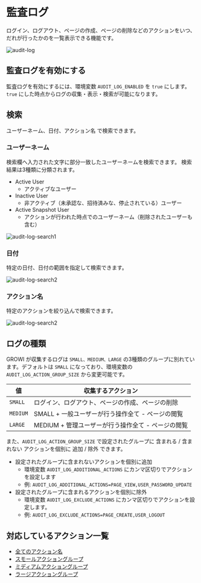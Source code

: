 # 監査ログ

ログイン、ログアウト、ページの作成、ページの削除などのアクションをいつ、だれが行ったかのを一覧表示できる機能です。

![audit-log](/assets/images/audit-log.png)

## 監査ログを有効にする

監査ログを有効にするには、環境変数 `AUDIT_LOG_ENABLED` を `true` にします。`true` にした時点からログの収集・表示・検索が可能になります。

## 検索

ユーザーネーム、日付、アクション名 で検索できます。

### ユーザーネーム

検索欄へ入力された文字に部分一致したユーザーネームを検索できます。
検索結果は3種類に分類されます。

- Active User
  - アクティブなユーザー
- Inactive User
  - 非アクティブ（未承認な、招待済みな、停止されている）ユーザー
- Active Snapshot User
  - アクションが行われた時点でのユーザーネーム（削除されたユーザーも含む）

![audit-log-search1](/assets/images/audit-log-search1.png)

### 日付

特定の日付、日付の範囲を指定して検索できます。

![audit-log-search2](/assets/images/audit-log-search2.png)


### アクション名

特定のアクションを絞り込んで検索できます。

![audit-log-search2](/assets/images/audit-log-search3.png)

## ログの種類

GROWI が収集するログは `SMALL、MEDIUM、LARGE` の3種類のグループに別れています。デフォルトは `SMALL` になっており、環境変数の `AUDIT_LOG_ACTION_GROUP_SIZE` から変更可能です。

| 値 | 収集するアクション |
| ------------------- | ---------- |
| `SMALL` | ログイン、ログアウト、ページの作成、ページの削除 |
| `MEDIUM` | SMALL + 一般ユーザーが行う操作全て - ページの閲覧 |
| `LARGE` | MEDIUM +  管理ユーザーが行う操作全て - ページの閲覧 |

また、`AUDIT_LOG_ACTION_GROUP_SIZE` で設定されたグループに 含まれる / 含まれない アクションを個別に 追加 / 除外 できます。

- 設定されたグループに含まれないアクションを個別に追加
  - 環境変数 `AUDIT_LOG_ADDITIONAL_ACTIONS` にカンマ区切りでアクションを設定します
  - 例: `AUDIT_LOG_ADDITIONAL_ACTIONS=PAGE_VIEW,USER_PASSWORD_UPDATE`
- 設定されたグループに含まれるアクションを個別に除外
  - 環境変数 `AUDIT_LOG_EXCLUDE_ACTIONS` にカンマ区切りでアクションを設定します。
  - 例: `AUDIT_LOG_EXCLUDE_ACTIONS=PAGE_CREATE,USER_LOGOUT`

## 対応しているアクション一覧

- [全てのアクション名](https://github.com/weseek/growi/blob/master/packages/app/src/interfaces/activity.ts#L161)
- [スモールアクショングループ](https://github.com/weseek/growi/blob/master/packages/app/src/interfaces/activity.ts#L312)
- [ミディアムアクショングループ](https://github.com/weseek/growi/blob/master/packages/app/src/interfaces/activity.ts#L328)
- [ラージアクショングループ](https://github.com/weseek/growi/blob/master/packages/app/src/interfaces/activity.ts#L370)
